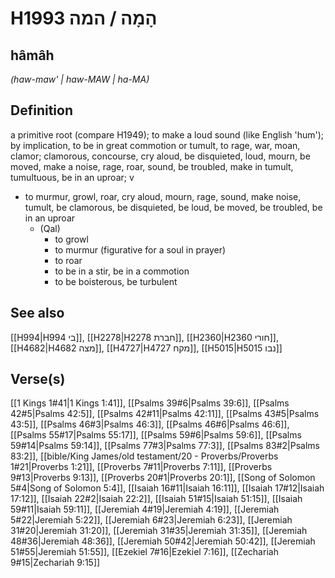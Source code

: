 # H1993 הָמָה / המה

## hâmâh

_(haw-maw' | haw-MAW | ha-MA)_

## Definition

a primitive root (compare H1949); to make a loud sound (like English 'hum'); by implication, to be in great commotion or tumult, to rage, war, moan, clamor; clamorous, concourse, cry aloud, be disquieted, loud, mourn, be moved, make a noise, rage, roar, sound, be troubled, make in tumult, tumultuous, be in an uproar; v

- to murmur, growl, roar, cry aloud, mourn, rage, sound, make noise, tumult, be clamorous, be disquieted, be loud, be moved, be troubled, be in an uproar
  - (Qal)
    - to growl
    - to murmur (figurative for a soul in prayer)
    - to roar
    - to be in a stir, be in a commotion
    - to be boisterous, be turbulent

## See also

[[H994|H994 בי]], [[H2278|H2278 חברת]], [[H2360|H2360 חורי]], [[H4682|H4682 מצה]], [[H4727|H4727 מקח]], [[H5015|H5015 נבו]]

## Verse(s)

[[1 Kings 1#41|1 Kings 1:41]], [[Psalms 39#6|Psalms 39:6]], [[Psalms 42#5|Psalms 42:5]], [[Psalms 42#11|Psalms 42:11]], [[Psalms 43#5|Psalms 43:5]], [[Psalms 46#3|Psalms 46:3]], [[Psalms 46#6|Psalms 46:6]], [[Psalms 55#17|Psalms 55:17]], [[Psalms 59#6|Psalms 59:6]], [[Psalms 59#14|Psalms 59:14]], [[Psalms 77#3|Psalms 77:3]], [[Psalms 83#2|Psalms 83:2]], [[bible/King James/old testament/20 - Proverbs/Proverbs 1#21|Proverbs 1:21]], [[Proverbs 7#11|Proverbs 7:11]], [[Proverbs 9#13|Proverbs 9:13]], [[Proverbs 20#1|Proverbs 20:1]], [[Song of Solomon 5#4|Song of Solomon 5:4]], [[Isaiah 16#11|Isaiah 16:11]], [[Isaiah 17#12|Isaiah 17:12]], [[Isaiah 22#2|Isaiah 22:2]], [[Isaiah 51#15|Isaiah 51:15]], [[Isaiah 59#11|Isaiah 59:11]], [[Jeremiah 4#19|Jeremiah 4:19]], [[Jeremiah 5#22|Jeremiah 5:22]], [[Jeremiah 6#23|Jeremiah 6:23]], [[Jeremiah 31#20|Jeremiah 31:20]], [[Jeremiah 31#35|Jeremiah 31:35]], [[Jeremiah 48#36|Jeremiah 48:36]], [[Jeremiah 50#42|Jeremiah 50:42]], [[Jeremiah 51#55|Jeremiah 51:55]], [[Ezekiel 7#16|Ezekiel 7:16]], [[Zechariah 9#15|Zechariah 9:15]]